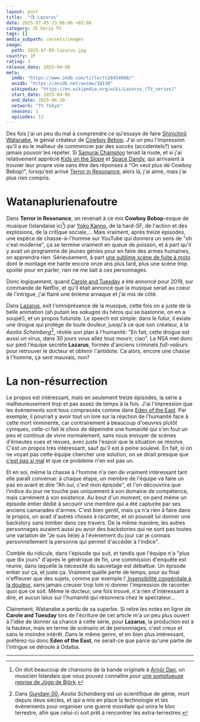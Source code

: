 ```yaml
---
layout: post
title:  "📺 Lazarus"
date: 2025-07-05 23:06:06 +02:00
category: 📺 Série TV
tags: []
media_subpath: /assets/images
image:
  path: 2025-07-05-lazarus.jpg
country: JP
rating: 3
release_date: 2025-04-06
meta:
  imdb: "https://www.imdb.com/title/tt28454008/"
  anidb: "https://anidb.net/anime/18130"
  wikipedia: "https://en.wikipedia.org/wiki/Lazarus_(TV_series)"
  start_date: 2025-04-06
  end_date: 2025-06-29
  network: "TV Tokyo"
  seasons: 1
  episodes: 13
---
```


Des fois j'ai un peu du mal à comprendre ce qu'essaye de faire [<i class="fab fa-wikipedia-w"></i> Shinichirō Watanabe](https://fr.wikipedia.org/wiki/Shin%27ichir%C5%8D_Watanabe), le génial créateur de [<i class="fab fa-wikipedia-w"></i> Cowboy Bebop](https://fr.wikipedia.org/wiki/Cowboy_Bebop). J'ai un peu l'impression qu'il a eu le malheur de commencer par des succès (accidentels?) sans jamais pouvoir les répéter. Si [<i class="fab fa-wikipedia-w"></i> Samurai Champloo](https://fr.wikipedia.org/wiki/Samurai_champloo) tenait la route, et si j'ai relativement apprécié [<i class="fab fa-wikipedia-w"></i> Kids on the Slope](https://fr.wikipedia.org/wiki/Kids_on_the_Slope) et [<i class="fab fa-wikipedia-w"></i> Space Dandy](https://fr.wikipedia.org/wiki/Space_Dandy), qui arrivaient à trouver leur propre voie sans être des réponses à "On veut plus de Cowboy Bebop!", lorsqu'est arrivé [<i class="fab fa-wikipedia-w"></i> Terror in Resonance](https://fr.wikipedia.org/wiki/Terror_in_Resonance), alors là, j'ai aimé, mais j'ai plus rien compris.

# Watanaplurienafoutre

Dans **Terror in Resonance**, on revenait à ce mix **Cowboy Bebop**-esque de musique (Islandaise ici[^1]) par [<i class="fab fa-wikipedia-w"></i> Yoko Kanno](https://en.wikipedia.org/wiki/Yoko_Kanno), de la hard-SF, de l'action et des explosions, de la critique sociale,... Mais vraiment, après treize épisodes, une espèce de chasse-à-l'homme sur YouTube qui donnera un sens de "oh c'est moderne", ça se termine vraiment en queue de poisson, et à part qu'il y avait un programme de jeunes génies pour en faire des armes humaines, on apprendra rien. Sérieusement, à part [<i class="fab fa-wikipedia-w"></i> une sublime scène de fuite à moto](https://www.youtube.com/watch?v=076McC8KMcU) dont le montage me hante encore onze ans plus tard, plus une scène trop spoiler pour en parler, rien ne me liait à ces personnages.

Donc logiquement, quand [<i class="fab fa-wikipedia-w"></i> Carole and Tuesday](https://fr.wikipedia.org/wiki/Carole_and_Tuesday) a été annoncé pour 2019, sur commande de Netflix, et qu'il était annoncé que la musique serait au coeur de l'intrigue, j'ai flairé une énième arnaque et j'ai mis de côté.

Dans [<i class="fab fa-wikipedia-w"></i> Lazarus](https://fr.wikipedia.org/wiki/Lazarus_(s%C3%A9rie_d%27animation)), exit l'omniprésence de la musique, cette fois on a juste de la belle animation (ah putain les *sakugas* du héros qui se bastonne, on en a soupé!), et un propos futuriste. Le speech est simple: dans le futur, il existe une drogue qui protège de toute douleur, jusqu'à ce que son créateur, à la _Aeolia Scheinberg_[^2], révèle son plan à l'humanité: "En fait, cette drogue est aussi un virus, dans 30 jours vous allez tous mourir, ciao". La NSA met donc sur pied l'équipe secrète **Lazarus**, formée d'anciens criminels _full-valeurs_ pour retrouver le docteur et obtenir l'antidote. Ca alors, encore une chasse à l'homme, ça sent mauvais, non?

# La non-résurrection

Le propos est intéressant, mais en seulement treize épisodes, la série a malheureusement trop et pas assez de temps à la fois. J'ai l'impression que les évènements sont tous compressés comme dans [<i class="fab fa-wikipedia-w"></i> Eden of the East](https://fr.wikipedia.org/wiki/Eden_of_the_East). Par exemple, il pourrait y avoir tout un lore sur la réaction de l'humanité face à cette mort imminente, car contrairement à beaucoup d'oeuvres plutôt cyniques, celle-ci fait le choix de dépeindre une humanité qui s'en fout un peu et continue de vivre normalement, sans nous ennuyer de scènes d'émeutes vues et revues, avec juste l'espoir que la situation se résolve. C'est un propos très intéressant, sauf qu'il est à peine soulevé. En fait, si on ne voyait pas cette équipe chercher une solution, on se dirait presque que [<i class="fab fa-youtube"></i> c'est pas si mal](https://www.youtube.com/watch?v=XXwWDuk-Uh8) et que ce problème n'en est pas un.

Et en soi, même la chasse à l'homme n'a rien de vraiment intéressant tant elle paraît convenue: à chaque étape, un membre de l'équipe va faire un pas en avant et dire "Ah oui, c'est mon épisode", et l'on découvrira que l'indice du jour ne touche pas uniquement à son domaine de compétence, mais carrément à son existence. Au bout d'un moment, on perd même un épisode entier dédié à secourir une membre qui a été capturée par ses anciens camarades d'armes. C'est bien gentil, mais ça n'a rien à faire dans le propos, on avait d'autres choses à raconter, et on pouvait lui donner une backstory sans tomber dans ces travers. De la même manière, les autres personnages auraient aussi pu avoir des backstories qui ne sont pas toutes une variation de "Je suis lié(e) à l'évènement du jour car je connais personnellement la personne qui permet d'accéder à l'indice".

Comble du ridicule, dans l'épisode qui suit, et tandis que l'équipe n'a "plus que dix jours" d'après le générique de fin, une commission d'enquête est réunie, dans laquelle la nécessité du sauvetage est débattue. Un épisode entier sur ça, et juste ça. Vraiment quelle perte de temps, pour au final n'effleurer que des sujets, comme par exemple l'[<i class="fab fa-wikipedia-w"></i> 
Insensibilité congénitale à la douleur](https://fr.wikipedia.org/wiki/Insensibilit%C3%A9_cong%C3%A9nitale_%C3%A0_la_douleur), sans jamais creuser trop loin ni donner l'impression de raconter quoi que ce soit. Même le docteur, une fois trouvé, n'a rien d'intéressant à dire, et aucun laïus sur l'humanité qui résonnera chez le spectateur...

Clairement, Watanabe a perdu de sa superbe. Si relire les notes en ligne de **Carole and Tuesday** lors de l'écriture de cet article m'a un peu plus ouvert à l'idée de donner sa chance à cette série, pour **Lazarus**, la production est à la hauteur, mais en terme de scénario et de personnages, c'est creux et sans le moindre intérêt. Dans le même genre, et en bien plus intéressant, préférez-lui donc **Eden of the East**, ne serait-ce que parce qu'une partie de l'intrigue se déroule à Odaiba.

* * *
[^1]: On doit beaucoup de chansons de la bande originale à [<i class="fab fa-wikipedia-w"></i> Arnór Dan](https://en.wikipedia.org/wiki/Arn%C3%B3r_Dan_Arnarson), un musicien Islandais que vous pouvez connaître pour [<i class="fab fa-youtube"></i> une somptueuse reprise de *Jóga* de Björk](https://www.youtube.com/watch?v=HysLX_fw7Ag).
[^2]: Dans [<i class="fab fa-wikipedia-w"></i> Gundam 00](https://fr.wikipedia.org/wiki/Gundam_00), _Aeolia Scheinberg_ est un scientifique de génie, mort depuis deux siècles, et qui a mis en place la technologie et les évènements pour organiser une guerre mondiale qui unira le bloc terrestre, afin que celui-ci soit prêt à rencontrer les extra-terrestres.